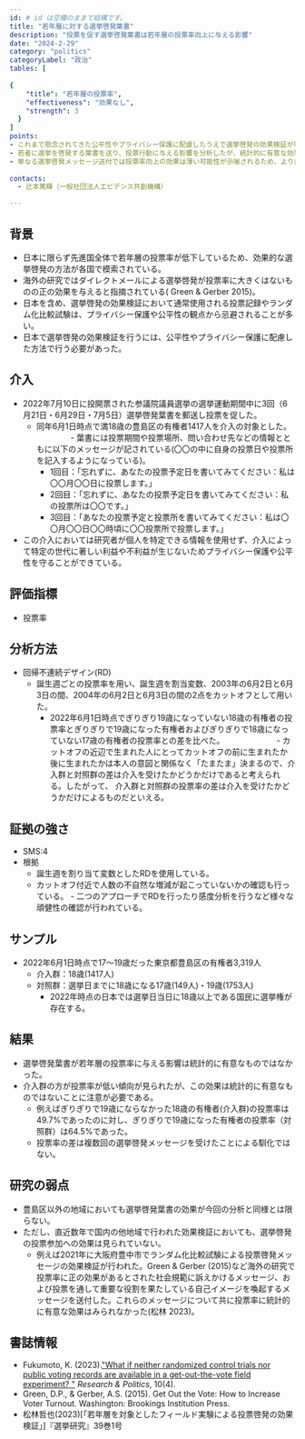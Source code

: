 ```yaml
---
id: # id は空欄のままで結構です。
title: "若年層に対する選挙啓発葉書"
description: "投票を促す選挙啓発葉書は若年層の投票率向上に与える影響" 
date: "2024-2-29"
category: "politics" 
categoryLabel: "政治" 
tables: [
 
{
    "title": "若年層の投票率", 
    "effectiveness": "効果なし",
    "strength": 3
  }
]
points:
- これまで懸念されてきた公平性やプライバシー保護に配慮したうえで選挙啓発の効果検証が可能である。
- 若者に選挙を啓発する葉書を送り、投票行動に与える影響を分析したが、統計的に有意な効果は見られなかった。
- 単なる選挙啓発メッセージ送付では投票率向上の効果は薄い可能性が示唆されるため、より良い選挙啓発の在り方を模索する必要がある。
    
contacts:
  - 辻本篤輝（一般社団法人エビデンス共創機構）

---
```


## 背景 
- 日本に限らず先進国全体で若年層の投票率が低下しているため、効果的な選挙啓発の方法が各国で模索されている。
- 海外の研究ではダイレクトメールによる選挙啓発が投票率に大きくはないものの正の効果を与えると指摘されている( Green & Gerber 2015)。
- 日本を含め、選挙啓発の効果検証において通常使用される投票記録やランダム化比較試験は、プライバシー保護や公平性の観点から忌避されることが多い。
- 日本で選挙啓発の効果検証を行うには、公平性やプライバシー保護に配慮した方法で行う必要があった。

## 介入 

- 2022年7月10日に投開票された参議院議員選挙の選挙運動期間中に3回（6月21日・6月29日・7月5日）選挙啓発葉書を郵送し投票を促した。　　　　<!-- A1.3 Treatments -->
	- 同年6月1日時点で満18歳の豊島区の有権者1417人を介入の対象とした。
　　　　	- 葉書には投票期間や投票場所、問い合わせ先などの情報とともに以下のメッセージが記されている(〇〇の中に自身の投票日や投票所を記入するようになっている)。
		- 1回目：「忘れずに、あなたの投票予定日を書いてみてください：私は〇〇月〇〇日に投票します。」
		- 2回目：「忘れずに、あなたの投票予定日を書いてみてください：私の投票所は〇〇です。」
		- 3回目：「あなたの投票予定と投票所を書いてみてください：私は〇〇月〇〇日〇〇時頃に〇〇投票所で投票します。」
- この介入においては研究者が個人を特定できる情報を使用せず、介入によって特定の世代に著しい利益や不利益が生じないためプライバシー保護や公平性を守ることができている。

## 評価指標
- 投票率

## 分析方法
- 回帰不連続デザイン(RD)
	- 誕生週ごとの投票率を用い、誕生週を割当変数、2003年の6月2日と6月3日の間、2004年の6月2日と6月3日の間の2点をカットオフとして用いた。
		- 2022年6月1日時点でぎりぎり19歳になっていない18歳の有権者の投票率とぎりぎりで19歳になった有権者およびぎりぎりで18歳になっていない17歳の有権者の投票率との差を比べた。
　　　　　　 - カットオフの近辺で生まれた人にとってカットオフの前に生まれたか後に生まれたかは本人の意図と関係なく「たまたま」決まるので、介入群と対照群の差は介入を受けたかどうかだけであると考えられる。したがって、 介入群と対照群の投票率の差は介入を受けたかどうかだけによるものだといえる。

 

## 証拠の強さ
- SMS:4
- 根拠 
	- 誕生週を割り当て変数としたRDを使用している。
	- カットオフ付近で人数の不自然な増減が起こっていないかの確認も行っている。
           - 二つのアプローチでRDを行ったり感度分析を行うなど様々な頑健性の確認が行われている。　<!-- A2.1 -->

## サンプル
- 2022年6月1日時点で17～19歳だった東京都豊島区の有権者3,319人
	- 介入群：18歳(1417人)
	- 対照群：選挙日までに18歳になる17歳(149人)・19歳(1753人)
		- 2022年時点の日本では選挙日当日に18歳以上である国民に選挙権が存在する。

## 結果
- 選挙啓発葉書が若年層の投票率に与える影響は統計的に有意なものではなかった。
- 介入群の方が投票率が低い傾向が見られたが、この効果は統計的に有意なものではないことに注意が必要である。
	- 例えばぎりぎりで19歳にならなかった18歳の有権者(介入群)の投票率は49.7%であったのに対し、ぎりぎりで19歳になった有権者の投票率（対照群）は64.5%であった。
	- 投票率の差は複数回の選挙啓発メッセージを受けたことによる馴化ではない。

	
## 研究の弱点
- 豊島区以外の地域においても選挙啓発葉書の効果が今回の分析と同様とは限らない。
- ただし、直近数年で国内の他地域で行われた効果検証においても、選挙啓発の投票参加への効果は見られていない。
	- 例えば2021年に大阪府豊中市でランダム化比較試験による投票啓発メッセージの効果検証が行われた。Green & Gerber (2015)など海外の研究で投票率に正の効果があるとされた社会規範に訴えかけるメッセージ、および投票を通して重要な役割を果たしている自己イメージを喚起するメッセージを送付した。これらのメッセージについて共に投票率に統計的に有意な効果はみられなかった(松林 2023)。



## 書誌情報
- Fukumoto, K. (2023).["What if neither randomized control trials nor public voting records are available in a get-out-the-vote field experiment? "](https://doi.org/10.1177/20531680231220209) *Research & Politics*, 10(4).
- Green, D.P., & Gerber, A.S. (2015). Get Out the Vote: How to Increase Voter Turnout. Washington: Brookings Institution Press.
- 松林哲也(2023)[「若年層を対象としたフィールド実験による投票啓発の効果検証」]『選挙研究』39巻1号

